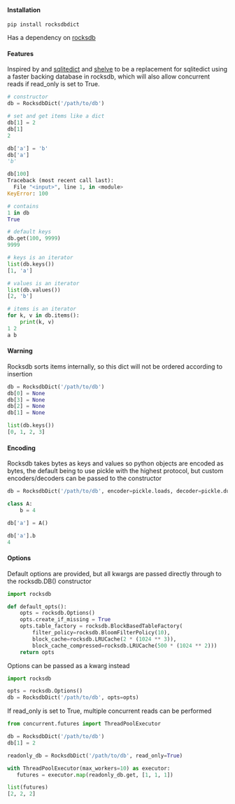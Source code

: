 #### Installation
```
pip install rocksdbdict
```

Has a dependency on [rocksdb](https://github.com/facebook/rocksdb)

#### Features

Inspired by and [sqlitedict](https://pypi.org/project/sqlitedict/) and [shelve](https://docs.python.org/3/library/shelve.html) to be a replacement for sqlitedict using a faster backing database in rocksdb, which will also allow concurrent reads if read_only is set to True.

```python
# constructor
db = RocksdbDict('/path/to/db')
```

```python
# set and get items like a dict
db[1] = 2
db[1]
2

db['a'] = 'b'
db['a']
'b'

db[100]
Traceback (most recent call last):
  File "<input>", line 1, in <module>
KeyError: 100

# contains
1 in db
True

# default keys
db.get(100, 9999)
9999

# keys is an iterator
list(db.keys())
[1, 'a']

# values is an iterator
list(db.values())
[2, 'b']

# items is an iterator
for k, v in db.items():
    print(k, v)
1 2
a b
```
#### Warning

Rocksdb sorts items internally, so this dict will not be ordered according to insertion

```python
db = RocksdbDict('/path/to/db')
db[0] = None
db[3] = None
db[2] = None
db[1] = None

list(db.keys())
[0, 1, 2, 3]
```
#### Encoding

Rocksdb takes bytes as keys and values so python objects are encoded as bytes, the default being to use pickle with the highest protocol, but custom encoders/decoders can be passed to the constructor

```python
db = RocksdbDict('/path/to/db', encoder=pickle.loads, decoder=pickle.dumps)

class A:
    b = 4

db['a'] = A()

db['a'].b
4
```

#### Options

Default options are provided, but all kwargs are passed directly through to the rocksdb.DB() constructor

```python
import rocksdb

def default_opts():
    opts = rocksdb.Options()
    opts.create_if_missing = True
    opts.table_factory = rocksdb.BlockBasedTableFactory(
        filter_policy=rocksdb.BloomFilterPolicy(10),
        block_cache=rocksdb.LRUCache(2 * (1024 ** 3)),
        block_cache_compressed=rocksdb.LRUCache(500 * (1024 ** 2)))
    return opts
```

Options can be passed as a kwarg instead

```python
import rocksdb

opts = rocksdb.Options()
db = RocksdbDict('/path/to/db', opts=opts)
```

If read_only is set to True, multiple concurrent reads can be performed
```python
from concurrent.futures import ThreadPoolExecutor

db = RocksdbDict('/path/to/db')
db[1] = 2

readonly_db = RocksdbDict('/path/to/db', read_only=True)

with ThreadPoolExecutor(max_workers=10) as executor:
   futures = executor.map(readonly_db.get, [1, 1, 1])

list(futures)
[2, 2, 2]
```




